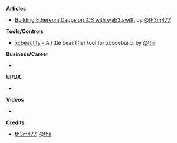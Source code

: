 **Articles**

* [Building Ethereum Dapps on iOS with web3.swift](https://medium.com/argenthq/building-ethereum-dapps-on-ios-a413c72f47f7), by [@th3m477](https://twitter.com/th3m477)

**Tools/Controls**

* [xcbeautify](https://github.com/thii/xcbeautify) - A little beautifier tool for xcodebuild, by [@thii](https://github.com/thii)

**Business/Career**

* 

**UI/UX**

* 

**Videos**

* 

**Credits**

* [th3m477](https://github.com/th3m477), [@thii](https://github.com/thii)
